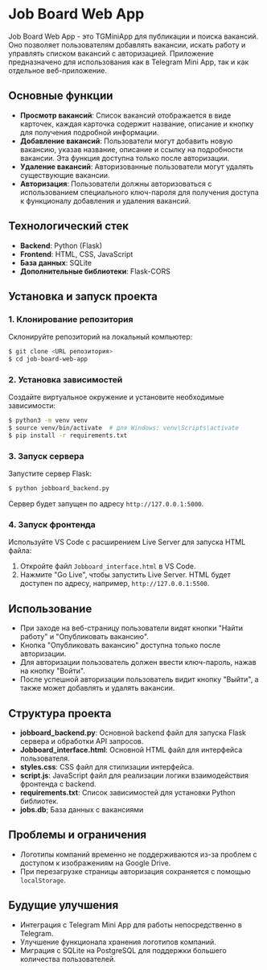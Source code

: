 # Job Board Web App

Job Board Web App - это TGMiniApp для публикации и поиска вакансий. Оно позволяет пользователям добавлять вакансии, искать работу и управлять списком вакансий с авторизацией. Приложение предназначено для использования как в Telegram Mini App, так и как отдельное веб-приложение.

## Основные функции
- **Просмотр вакансий**: Список вакансий отображается в виде карточек, каждая карточка содержит название, описание и кнопку для получения подробной информации.
- **Добавление вакансий**: Пользователи могут добавить новую вакансию, указав название, описание и ссылку на подробности вакансии. Эта функция доступна только после авторизации.
- **Удаление вакансий**: Авторизованные пользователи могут удалять существующие вакансии.
- **Авторизация**: Пользователи должны авторизоваться с использованием специального ключ-пароля для получения доступа к функционалу добавления и удаления вакансий.

## Технологический стек
- **Backend**: Python (Flask)
- **Frontend**: HTML, CSS, JavaScript
- **База данных**: SQLite
- **Дополнительные библиотеки**: Flask-CORS

## Установка и запуск проекта
### 1. Клонирование репозитория
Склонируйте репозиторий на локальный компьютер:
```bash
$ git clone <URL репозитория>
$ cd job-board-web-app
```

### 2. Установка зависимостей
Создайте виртуальное окружение и установите необходимые зависимости:
```bash
$ python3 -m venv venv
$ source venv/bin/activate  # для Windows: venv\Scripts\activate
$ pip install -r requirements.txt
```

### 3. Запуск сервера
Запустите сервер Flask:
```bash
$ python jobboard_backend.py
```
Сервер будет запущен по адресу `http://127.0.0.1:5000`.

### 4. Запуск фронтенда
Используйте VS Code с расширением Live Server для запуска HTML файла:
1. Откройте файл `Jobboard_interface.html` в VS Code.
2. Нажмите "Go Live", чтобы запустить Live Server.
HTML будет доступен по адресу, например, `http://127.0.0.1:5500`.

## Использование
- При заходе на веб-страницу пользователи видят кнопки "Найти работу" и "Опубликовать вакансию".
- Кнопка "Опубликовать вакансию" доступна только после авторизации.
- Для авторизации пользователь должен ввести ключ-пароль, нажав на кнопку "Войти".
- После успешной авторизации пользователь видит кнопку "Выйти", а также может добавлять и удалять вакансии.

## Структура проекта
- **jobboard_backend.py**: Основной backend файл для запуска Flask сервера и обработки API запросов.
- **Jobboard_interface.html**: Основной HTML файл для интерфейса пользователя.
- **styles.css**: CSS файл для стилизации интерфейса.
- **script.js**: JavaScript файл для реализации логики взаимодействия фронтенда с backend.
- **requirements.txt**: Список зависимостей для установки Python библиотек.
- **jobs.db**; База данных с вакансиями

## Проблемы и ограничения
- Логотипы компаний временно не поддерживаются из-за проблем с доступом к изображениям на Google Drive.
- При перезагрузке страницы авторизация сохраняется с помощью `localStorage`.

## Будущие улучшения
- Интеграция с Telegram Mini App для работы непосредственно в Telegram.
- Улучшение функционала хранения логотипов компаний.
- Миграция с SQLite на PostgreSQL для поддержки большего количества пользователей.
